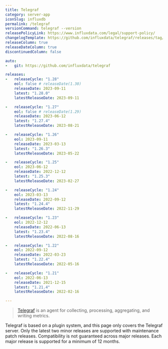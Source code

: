 ```yaml
---
title: Telegraf
category: server-app
iconSlug: influxdb
permalink: /telegraf
versionCommand: telegraf --version
releasePolicyLink: https://www.influxdata.com/legal/support-policy/
changelogTemplate: https://github.com/influxdata/telegraf/releases/tag/v__LATEST__
releaseColumn: true
releaseDateColumn: true
discontinuedColumn: false

auto:
-   git: https://github.com/influxdata/telegraf

releases:
-   releaseCycle: "1.28"
    eol: false # releaseDate(1.30)
    releaseDate: 2023-09-11
    latest: "1.28.0"
    latestReleaseDate: 2023-09-11

-   releaseCycle: "1.27"
    eol: false # releaseDate(1.29)
    releaseDate: 2023-06-12
    latest: "1.27.4"
    latestReleaseDate: 2023-08-21

-   releaseCycle: "1.26"
    eol: 2023-09-11
    releaseDate: 2023-03-13
    latest: "1.26.3"
    latestReleaseDate: 2023-05-22

-   releaseCycle: "1.25"
    eol: 2023-06-12
    releaseDate: 2022-12-12
    latest: "1.25.3"
    latestReleaseDate: 2023-02-27

-   releaseCycle: "1.24"
    eol: 2023-03-13
    releaseDate: 2022-09-12
    latest: "1.24.4"
    latestReleaseDate: 2022-11-29

-   releaseCycle: "1.23"
    eol: 2022-12-12
    releaseDate: 2022-06-13
    latest: "1.23.4"
    latestReleaseDate: 2022-08-16

-   releaseCycle: "1.22"
    eol: 2022-09-12
    releaseDate: 2022-03-23
    latest: "1.22.4"
    latestReleaseDate: 2022-05-16

-   releaseCycle: "1.21"
    eol: 2022-06-13
    releaseDate: 2021-12-15
    latest: "1.21.4"
    latestReleaseDate: 2022-02-16

---
```


> [Telegraf](https://github.com/influxdata/telegraf) is an agent for collecting, processing, aggregating, and writing metrics.

Telegraf is based on a plugin system, and this page only covers the Telegraf server.
Only the latest two minor releases are supported with maintenance patch releases.
Compatibility is not guaranteed across major releases. Each major release is supported for a minimum of 12 months.

